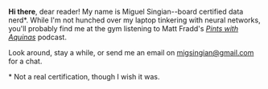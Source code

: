 **Hi there**, dear reader! My name is Miguel Singian--board certified data nerd\*. While I'm not hunched over my laptop tinkering with neural networks, you'll probably find me at the gym listening to Matt Fradd's *[Pints with Aquinas](https://pintswithaquinas.com/)* podcast.

Look around, stay a while, or send me an email on migsingian@gmail.com for a chat.

\* Not a real certification, though I wish it was.